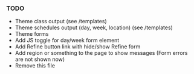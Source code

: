### TODO

- Theme class output (see /templates)
- Theme schedules output (day, week, location) (see /templates)
- Theme forms
- Add JS toggle for day/week form element
- Add Refine button link with hide/show Refine form
- Add region or something to the page to show messages (Form errors are not shown now)
- Remove this file
